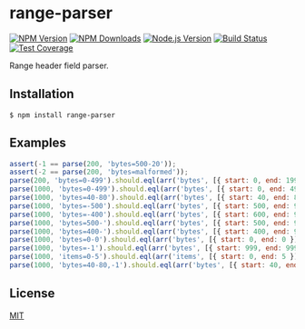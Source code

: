 # range-parser

[![NPM Version][npm-image]][npm-url]
[![NPM Downloads][downloads-image]][downloads-url]
[![Node.js Version][node-version-image]][node-version-url]
[![Build Status][travis-image]][travis-url]
[![Test Coverage][coveralls-image]][coveralls-url]

Range header field parser.

## Installation

```
$ npm install range-parser
```

## Examples

```js
assert(-1 == parse(200, 'bytes=500-20'));
assert(-2 == parse(200, 'bytes=malformed'));
parse(200, 'bytes=0-499').should.eql(arr('bytes', [{ start: 0, end: 199 }]));
parse(1000, 'bytes=0-499').should.eql(arr('bytes', [{ start: 0, end: 499 }]));
parse(1000, 'bytes=40-80').should.eql(arr('bytes', [{ start: 40, end: 80 }]));
parse(1000, 'bytes=-500').should.eql(arr('bytes', [{ start: 500, end: 999 }]));
parse(1000, 'bytes=-400').should.eql(arr('bytes', [{ start: 600, end: 999 }]));
parse(1000, 'bytes=500-').should.eql(arr('bytes', [{ start: 500, end: 999 }]));
parse(1000, 'bytes=400-').should.eql(arr('bytes', [{ start: 400, end: 999 }]));
parse(1000, 'bytes=0-0').should.eql(arr('bytes', [{ start: 0, end: 0 }]));
parse(1000, 'bytes=-1').should.eql(arr('bytes', [{ start: 999, end: 999 }]));
parse(1000, 'items=0-5').should.eql(arr('items', [{ start: 0, end: 5 }]));
parse(1000, 'bytes=40-80,-1').should.eql(arr('bytes', [{ start: 40, end: 80 }, { start: 999, end: 999 }]));
```

## License

[MIT](LICENSE)

[npm-image]: https://img.shields.io/npm/v/range-parser.svg?style=flat
[npm-url]: https://npmjs.org/package/range-parser
[node-version-image]: https://img.shields.io/badge/node.js-%3E%3D_0.6-brightgreen.svg?style=flat
[node-version-url]: https://nodejs.org/download/
[travis-image]: https://img.shields.io/travis/jshttp/range-parser.svg?style=flat
[travis-url]: https://travis-ci.org/jshttp/range-parser
[coveralls-image]: https://img.shields.io/coveralls/jshttp/range-parser.svg?style=flat
[coveralls-url]: https://coveralls.io/r/jshttp/range-parser
[downloads-image]: https://img.shields.io/npm/dm/range-parser.svg?style=flat
[downloads-url]: https://npmjs.org/package/range-parser
